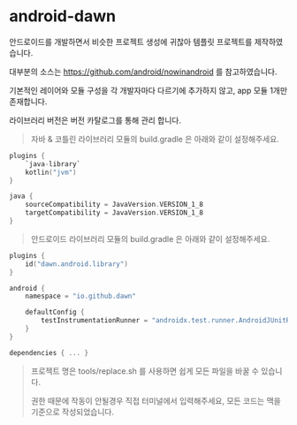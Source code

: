 # android-dawn

안드로이드를 개발하면서 비슷한 프로젝트 생성에 귀찮아 템플릿 프로젝트를 제작하였습니다.

대부분의 소스는 https://github.com/android/nowinandroid 를 참고하였습니다.

기본적인 레이어와 모듈 구성을 각 개발자마다 다르기에 추가하지 않고, app 모듈 1개만 존재합니다.

라이브러리 버전은 버전 카탈로그를 통해 관리 합니다.

> 자바 & 코틀린 라이브러리 모듈의 build.gradle 은 아래와 같이 설정해주세요.

``` kotlin
plugins {
    `java-library`
    kotlin("jvm")
}

java {
    sourceCompatibility = JavaVersion.VERSION_1_8
    targetCompatibility = JavaVersion.VERSION_1_8
}
```

> 안드로이드 라이브러리 모듈의 build.gradle 은 아래와 같이 설정해주세요.

``` kotlin
plugins {
    id("dawn.android.library")
}

android {
    namespace = "io.github.dawn"

    defaultConfig {
        testInstrumentationRunner = "androidx.test.runner.AndroidJUnitRunner"
    }
}

dependencies { ... }
```

> 프로젝트 명은 tools/replace.sh 를 사용하면 쉽게 모든 파일을 바꿀 수 있습니다.
> 
> 권한 때문에 작동이 안될경우 직접 터미널에서 입력해주세요, 모든 코드는 맥을 기준으로 작성되었습니다.